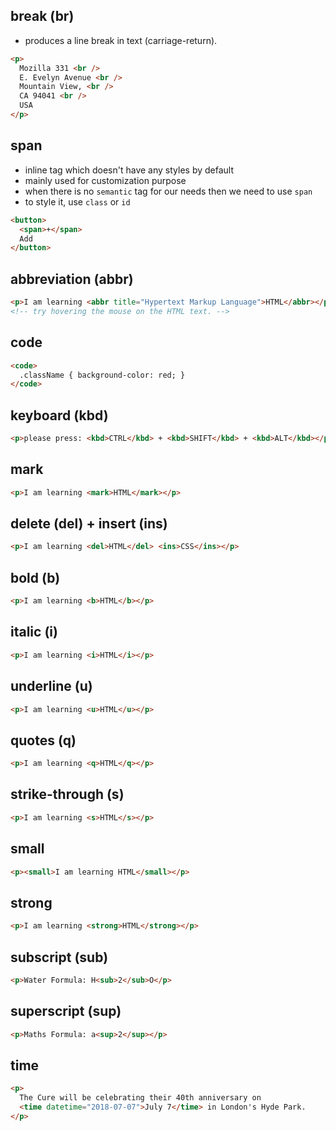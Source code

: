 ## break (br)

- produces a line break in text (carriage-return).

```html
<p>
  Mozilla 331 <br />
  E. Evelyn Avenue <br />
  Mountain View, <br />
  CA 94041 <br />
  USA
</p>
```

## span

- inline tag which doesn't have any styles by default
- mainly used for customization purpose
- when there is no `semantic` tag for our needs then we need to use `span`
- to style it, use `class` or `id`

```html
<button>
  <span>+</span>
  Add
</button>
```

## abbreviation (abbr)

```html
<p>I am learning <abbr title="Hypertext Markup Language">HTML</abbr></p>
<!-- try hovering the mouse on the HTML text. -->
```

## code

```html
<code>
  .className { background-color: red; }
</code>
```

## keyboard (kbd)

```html
<p>please press: <kbd>CTRL</kbd> + <kbd>SHIFT</kbd> + <kbd>ALT</kbd></p>
```

## mark

```html
<p>I am learning <mark>HTML</mark></p>
```

## delete (del) + insert (ins)

```html
<p>I am learning <del>HTML</del> <ins>CSS</ins></p>
```

## bold (b)

```html
<p>I am learning <b>HTML</b></p>
```

## italic (i)

```html
<p>I am learning <i>HTML</i></p>
```

## underline (u)

```html
<p>I am learning <u>HTML</u></p>
```

## quotes (q)

```html
<p>I am learning <q>HTML</q></p>
```

## strike-through (s)

```html
<p>I am learning <s>HTML</s></p>
```

## small

```html
<p><small>I am learning HTML</small></p>
```

## strong

```html
<p>I am learning <strong>HTML</strong></p>
```

## subscript (sub)

```html
<p>Water Formula: H<sub>2</sub>O</p>
```

## superscript (sup)

```html
<p>Maths Formula: a<sup>2</sup></p>
```

## time

```html
<p>
  The Cure will be celebrating their 40th anniversary on
  <time datetime="2018-07-07">July 7</time> in London's Hyde Park.
</p>
```
